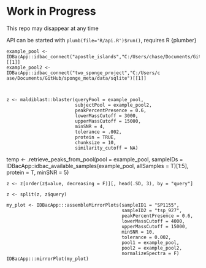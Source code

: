# Work in Progress
 This repo may disappear  at any time


API can be started with `plumb(file='R/api.R')$run()`, requires R {plumber}



```{r}
example_pool <- IDBacApp::idbac_connect("apostle_islands","C:/Users/chase/Documents/GitHub/sponge_meta/data/sqlite")[[1]]
example_pool2 <- IDBacApp::idbac_connect("two_sponge_project","C:/Users/c ase/Documents/GitHub/sponge_meta/data/sqlite")[[1]]
```



```{r}


z <- maldiblast::blaster(queryPool = example_pool,
                         subjectPool = example_pool2,
                         peakPercentPresence = 0.6,
                         lowerMassCutoff = 3000,
                         upperMassCutoff = 15000,
                         minSNR = 4,
                         tolerance = .002,
                         protein = TRUE,
                         chunksize = 10,
                         similarity_cutoff = NA)
```


 temp <- .retrieve_peaks_from_pool(pool = example_pool,
                                    sampleIDs =  IDBacApp::idbac_available_samples(example_pool, allSamples = T)[1:5],
                                    protein = T,
                                    minSNR = 5)


```{r}
z <- z[order(z$value, decreasing = F)][, head(.SD, 3), by = "query"]

z <- split(z, z$query)
```


```{r}
my_plot <- IDBacApp:::assembleMirrorPlots(sampleID1 = "SP1155",
                                          sampleID2 = "tsp_927",
                                          peakPercentPresence = 0.6,
                                          lowerMassCutoff = 4000,
                                          upperMassCutoff = 15000,
                                          minSNR = 10, 
                                          tolerance = 0.002,
                                          pool1 = example_pool,
                                          pool2 = example_pool2,
                                          normalizeSpectra = F)
IDBacApp:::mirrorPlot(my_plot)
```


